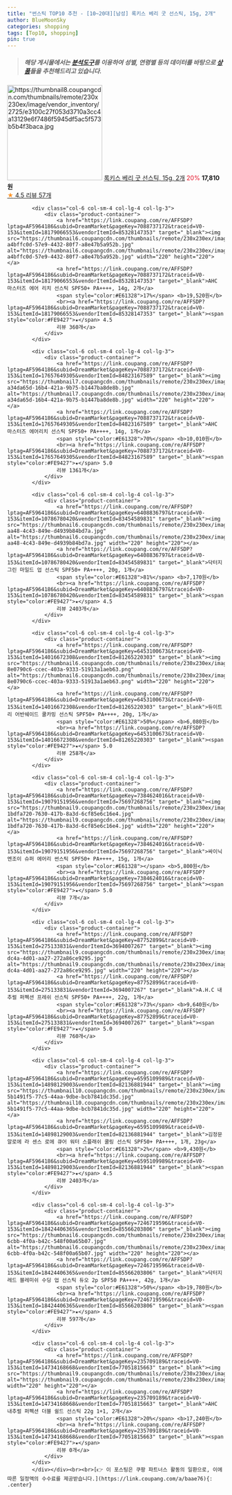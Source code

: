 ```yaml
---
title: "썬스틱 TOP10 추천 - [10~20대][남성] 록키스 베리 굿 선스틱, 15g, 2개"
author: BlueMoonSky
categories: shopping
tags: [Top10, shopping]
pin: true
---
```


> ##### 해당 게시물에서는 [**분석도구**](https://itemscout.io/)를 이용하여 **성별**, **연령별** 등의 데이터를 바탕으로 [**상품**](https://link.coupang.com/a/baae76)들을 추천해드리고 있습니다.
<div class="container"><div class="row">
            <div class="col-6 col-sm-4 col-lg-4 col-lg-3">
                <div class="product-container">
                    <a href="https://link.coupang.com/re/AFFSDP?lptag=AF5964186&subid=DreamMarket&pageKey=1930596358&traceid=V0-153&itemId=3277367746&vendorItemId=82376258649" target="_blank"><img src="https://thumbnail8.coupangcdn.com/thumbnails/remote/230x230ex/image/vendor_inventory/2725/e3100c27f053d3710a3cc4a13129e6f7486f5945df5ac5f573b5b4f3baca.jpg" alt="https://thumbnail8.coupangcdn.com/thumbnails/remote/230x230ex/image/vendor_inventory/2725/e3100c27f053d3710a3cc4a13129e6f7486f5945df5ac5f573b5b4f3baca.jpg" width="220" height="220"></a>
                    <a href="https://link.coupang.com/re/AFFSDP?lptag=AF5964186&subid=DreamMarket&pageKey=1930596358&traceid=V0-153&itemId=3277367746&vendorItemId=82376258649" target="_blank">록키스 베리 굿 선스틱, 15g, 2개</a>
                    <span style="color:#E61328">20%</span> <b>17,810원</b>
                    <br><a href="https://link.coupang.com/re/AFFSDP?lptag=AF5964186&subid=DreamMarket&pageKey=1930596358&traceid=V0-153&itemId=3277367746&vendorItemId=82376258649" target="_blank"><span style="color:#FE9427">★</span> 4.5
                    리뷰 57개</a>
                </div>
            </div>
            
            <div class="col-6 col-sm-4 col-lg-4 col-lg-3">
                <div class="product-container">
                    <a href="https://link.coupang.com/re/AFFSDP?lptag=AF5964186&subid=DreamMarket&pageKey=7088737172&traceid=V0-153&itemId=18179066553&vendorItemId=85328147353" target="_blank"><img src="https://thumbnail6.coupangcdn.com/thumbnails/remote/230x230ex/image/retail/images/3133757101726123-a4bffc0d-57e9-4432-80f7-a8e47b5a952b.jpg" alt="https://thumbnail6.coupangcdn.com/thumbnails/remote/230x230ex/image/retail/images/3133757101726123-a4bffc0d-57e9-4432-80f7-a8e47b5a952b.jpg" width="220" height="220"></a>
                    <a href="https://link.coupang.com/re/AFFSDP?lptag=AF5964186&subid=DreamMarket&pageKey=7088737172&traceid=V0-153&itemId=18179066553&vendorItemId=85328147353" target="_blank">AHC 마스터즈 에어 리치 선스틱 SPF50+ PA++++, 14g, 2개</a>
                    <span style="color:#E61328">17%</span> <b>19,520원</b>
                    <br><a href="https://link.coupang.com/re/AFFSDP?lptag=AF5964186&subid=DreamMarket&pageKey=7088737172&traceid=V0-153&itemId=18179066553&vendorItemId=85328147353" target="_blank"><span style="color:#FE9427">★</span> 4.5
                    리뷰 360개</a>
                </div>
            </div>
            
            <div class="col-6 col-sm-4 col-lg-4 col-lg-3">
                <div class="product-container">
                    <a href="https://link.coupang.com/re/AFFSDP?lptag=AF5964186&subid=DreamMarket&pageKey=7088737172&traceid=V0-153&itemId=17657649305&vendorItemId=84823167589" target="_blank"><img src="https://thumbnail7.coupangcdn.com/thumbnails/remote/230x230ex/image/retail/images/1869504475819381-a34da65d-16b4-421a-9b75-b1447ba8de8b.jpg" alt="https://thumbnail7.coupangcdn.com/thumbnails/remote/230x230ex/image/retail/images/1869504475819381-a34da65d-16b4-421a-9b75-b1447ba8de8b.jpg" width="220" height="220"></a>
                    <a href="https://link.coupang.com/re/AFFSDP?lptag=AF5964186&subid=DreamMarket&pageKey=7088737172&traceid=V0-153&itemId=17657649305&vendorItemId=84823167589" target="_blank">AHC 마스터즈 에어리치 선스틱 SPF50+ PA++++, 14g, 1개</a>
                    <span style="color:#E61328">70%</span> <b>10,010원</b>
                    <br><a href="https://link.coupang.com/re/AFFSDP?lptag=AF5964186&subid=DreamMarket&pageKey=7088737172&traceid=V0-153&itemId=17657649305&vendorItemId=84823167589" target="_blank"><span style="color:#FE9427">★</span> 5.0
                    리뷰 1361개</a>
                </div>
            </div>
            
            <div class="col-6 col-sm-4 col-lg-4 col-lg-3">
                <div class="product-container">
                    <a href="https://link.coupang.com/re/AFFSDP?lptag=AF5964186&subid=DreamMarket&pageKey=6408836797&traceid=V0-153&itemId=10786780420&vendorItemId=83454589831" target="_blank"><img src="https://thumbnail6.coupangcdn.com/thumbnails/remote/230x230ex/image/retail/images/2022/10/12/18/7/2e5ea977-aa48-4c43-849e-d4939b84bd7a.jpg" alt="https://thumbnail6.coupangcdn.com/thumbnails/remote/230x230ex/image/retail/images/2022/10/12/18/7/2e5ea977-aa48-4c43-849e-d4939b84bd7a.jpg" width="220" height="220"></a>
                    <a href="https://link.coupang.com/re/AFFSDP?lptag=AF5964186&subid=DreamMarket&pageKey=6408836797&traceid=V0-153&itemId=10786780420&vendorItemId=83454589831" target="_blank">닥터지 그린 마일드 업 선스틱 SPF50+ PA++++, 20g, 1개</a>
                    <span style="color:#E61328">81%</span> <b>7,170원</b>
                    <br><a href="https://link.coupang.com/re/AFFSDP?lptag=AF5964186&subid=DreamMarket&pageKey=6408836797&traceid=V0-153&itemId=10786780420&vendorItemId=83454589831" target="_blank"><span style="color:#FE9427">★</span> 4.5
                    리뷰 2403개</a>
                </div>
            </div>
            
            <div class="col-6 col-sm-4 col-lg-4 col-lg-3">
                <div class="product-container">
                    <a href="https://link.coupang.com/re/AFFSDP?lptag=AF5964186&subid=DreamMarket&pageKey=6453100673&traceid=V0-153&itemId=14016672308&vendorItemId=81265220303" target="_blank"><img src="https://thumbnail6.coupangcdn.com/thumbnails/remote/230x230ex/image/retail/images/5297320394956270-8e0790c6-ccec-403a-9333-51913a1aeb63.png" alt="https://thumbnail6.coupangcdn.com/thumbnails/remote/230x230ex/image/retail/images/5297320394956270-8e0790c6-ccec-403a-9333-51913a1aeb63.png" width="220" height="220"></a>
                    <a href="https://link.coupang.com/re/AFFSDP?lptag=AF5964186&subid=DreamMarket&pageKey=6453100673&traceid=V0-153&itemId=14016672308&vendorItemId=81265220303" target="_blank">듀이트리 어반쉐이드 쿨카밍 선스틱 SPF50+ PA++++, 20g, 1개</a>
                    <span style="color:#E61328">50%</span> <b>6,080원</b>
                    <br><a href="https://link.coupang.com/re/AFFSDP?lptag=AF5964186&subid=DreamMarket&pageKey=6453100673&traceid=V0-153&itemId=14016672308&vendorItemId=81265220303" target="_blank"><span style="color:#FE9427">★</span> 5.0
                    리뷰 258개</a>
                </div>
            </div>
            
            <div class="col-6 col-sm-4 col-lg-4 col-lg-3">
                <div class="product-container">
                    <a href="https://link.coupang.com/re/AFFSDP?lptag=AF5964186&subid=DreamMarket&pageKey=7384624016&traceid=V0-153&itemId=19079151956&vendorItemId=75697268756" target="_blank"><img src="https://thumbnail9.coupangcdn.com/thumbnails/remote/230x230ex/image/retail/images/2123346755263024-1bdfa720-7630-417b-8a3d-6cf85e6c16e4.jpg" alt="https://thumbnail9.coupangcdn.com/thumbnails/remote/230x230ex/image/retail/images/2123346755263024-1bdfa720-7630-417b-8a3d-6cf85e6c16e4.jpg" width="220" height="220"></a>
                    <a href="https://link.coupang.com/re/AFFSDP?lptag=AF5964186&subid=DreamMarket&pageKey=7384624016&traceid=V0-153&itemId=19079151956&vendorItemId=75697268756" target="_blank">싸이닉 엔조이 슈퍼 에어리 썬스틱 SPF50+ PA++++, 15g, 1개</a>
                    <span style="color:#E61328"></span> <b>5,800원</b>
                    <br><a href="https://link.coupang.com/re/AFFSDP?lptag=AF5964186&subid=DreamMarket&pageKey=7384624016&traceid=V0-153&itemId=19079151956&vendorItemId=75697268756" target="_blank"><span style="color:#FE9427">★</span> 5.0
                    리뷰 7개</a>
                </div>
            </div>
            
            <div class="col-6 col-sm-4 col-lg-4 col-lg-3">
                <div class="product-container">
                    <a href="https://link.coupang.com/re/AFFSDP?lptag=AF5964186&subid=DreamMarket&pageKey=87752899&traceid=V0-153&itemId=275133831&vendorItemId=3694007267" target="_blank"><img src="https://thumbnail9.coupangcdn.com/thumbnails/remote/230x230ex/image/product/image/vendoritem/2018/05/23/3666425821/d5bb9f7a-dc4a-4d01-aa27-272a86ce9295.jpg" alt="https://thumbnail9.coupangcdn.com/thumbnails/remote/230x230ex/image/product/image/vendoritem/2018/05/23/3666425821/d5bb9f7a-dc4a-4d01-aa27-272a86ce9295.jpg" width="220" height="220"></a>
                    <a href="https://link.coupang.com/re/AFFSDP?lptag=AF5964186&subid=DreamMarket&pageKey=87752899&traceid=V0-153&itemId=275133831&vendorItemId=3694007267" target="_blank">A.H.C 내추럴 퍼펙션 프레쉬 선스틱 SPF50+ PA++++, 22g, 1개</a>
                    <span style="color:#E61328">73%</span> <b>9,640원</b>
                    <br><a href="https://link.coupang.com/re/AFFSDP?lptag=AF5964186&subid=DreamMarket&pageKey=87752899&traceid=V0-153&itemId=275133831&vendorItemId=3694007267" target="_blank"><span style="color:#FE9427">★</span> 5.0
                    리뷰 760개</a>
                </div>
            </div>
            
            <div class="col-6 col-sm-4 col-lg-4 col-lg-3">
                <div class="product-container">
                    <a href="https://link.coupang.com/re/AFFSDP?lptag=AF5964186&subid=DreamMarket&pageKey=6595109989&traceid=V0-153&itemId=14898129003&vendorItemId=82136881944" target="_blank"><img src="https://thumbnail10.coupangcdn.com/thumbnails/remote/230x230ex/image/retail/images/205739388744436-5b1491f5-77c5-44aa-9dbe-bcb7841dc35d.jpg" alt="https://thumbnail10.coupangcdn.com/thumbnails/remote/230x230ex/image/retail/images/205739388744436-5b1491f5-77c5-44aa-9dbe-bcb7841dc35d.jpg" width="220" height="220"></a>
                    <a href="https://link.coupang.com/re/AFFSDP?lptag=AF5964186&subid=DreamMarket&pageKey=6595109989&traceid=V0-153&itemId=14898129003&vendorItemId=82136881944" target="_blank">김정문알로에 라 센스 로에 큐어 워터 스플래쉬 쿨링 선스틱 SPF50+ PA++++, 1개, 23g</a>
                    <span style="color:#E61328">2%</span> <b>9,430원</b>
                    <br><a href="https://link.coupang.com/re/AFFSDP?lptag=AF5964186&subid=DreamMarket&pageKey=6595109989&traceid=V0-153&itemId=14898129003&vendorItemId=82136881944" target="_blank"><span style="color:#FE9427">★</span> 4.5
                    리뷰 2403개</a>
                </div>
            </div>
            
            <div class="col-6 col-sm-4 col-lg-4 col-lg-3">
                <div class="product-container">
                    <a href="https://link.coupang.com/re/AFFSDP?lptag=AF5964186&subid=DreamMarket&pageKey=7246719596&traceid=V0-153&itemId=18424406365&vendorItemId=85566203806" target="_blank"><img src="https://thumbnail6.coupangcdn.com/thumbnails/remote/230x230ex/image/retail/images/2023/04/05/18/6/b2ca8865-6cbb-4f0a-b42c-548f00a65b07.jpg" alt="https://thumbnail6.coupangcdn.com/thumbnails/remote/230x230ex/image/retail/images/2023/04/05/18/6/b2ca8865-6cbb-4f0a-b42c-548f00a65b07.jpg" width="220" height="220"></a>
                    <a href="https://link.coupang.com/re/AFFSDP?lptag=AF5964186&subid=DreamMarket&pageKey=7246719596&traceid=V0-153&itemId=18424406365&vendorItemId=85566203806" target="_blank">닥터지 레드 블레미쉬 수딩 업 선스틱 듀오 2p SPF50 PA++++, 42g, 1개</a>
                    <span style="color:#E61328">50%</span> <b>19,780원</b>
                    <br><a href="https://link.coupang.com/re/AFFSDP?lptag=AF5964186&subid=DreamMarket&pageKey=7246719596&traceid=V0-153&itemId=18424406365&vendorItemId=85566203806" target="_blank"><span style="color:#FE9427">★</span> 4.5
                    리뷰 597개</a>
                </div>
            </div>
            
            <div class="col-6 col-sm-4 col-lg-4 col-lg-3">
                <div class="product-container">
                    <a href="https://link.coupang.com/re/AFFSDP?lptag=AF5964186&subid=DreamMarket&pageKey=235709189&traceid=V0-153&itemId=14734168668&vendorItemId=77051815663" target="_blank"><img src="https://thumbnail9.coupangcdn.com/thumbnails/remote/230x230ex/image/vendor_inventory/6261/c031112662f98b2e44bec0f87d3ba99d5f68f4e86095a2049e95a2524639.jpg" alt="https://thumbnail9.coupangcdn.com/thumbnails/remote/230x230ex/image/vendor_inventory/6261/c031112662f98b2e44bec0f87d3ba99d5f68f4e86095a2049e95a2524639.jpg" width="220" height="220"></a>
                    <a href="https://link.coupang.com/re/AFFSDP?lptag=AF5964186&subid=DreamMarket&pageKey=235709189&traceid=V0-153&itemId=14734168668&vendorItemId=77051815663" target="_blank">AHC 내추럴 퍼펙션 더블 쉴드 선스틱 22g 1+1, 2개</a>
                    <span style="color:#E61328">20%</span> <b>17,240원</b>
                    <br><a href="https://link.coupang.com/re/AFFSDP?lptag=AF5964186&subid=DreamMarket&pageKey=235709189&traceid=V0-153&itemId=14734168668&vendorItemId=77051815663" target="_blank"><span style="color:#FE9427">★</span> 
                    리뷰 0개</a>
                </div>
            </div>
            </div></div><br><br>[👉 이 포스팅은 쿠팡 파트너스 활동의 일환으로, 이에 따른 일정액의 수수료를 제공받습니다.](https://link.coupang.com/a/baae76){: .center}